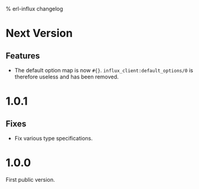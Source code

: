 % erl-influx changelog

# Next Version
## Features
- The default option map is now `#{}`. `influx_client:default_options/0` is
  therefore useless and has been removed.

# 1.0.1
## Fixes
- Fix various type specifications.

# 1.0.0
First public version.
